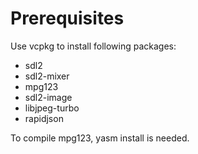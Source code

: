 # Prerequisites
Use vcpkg to install following packages:  
* sdl2
* sdl2-mixer
* mpg123
* sdl2-image
* libjpeg-turbo
* rapidjson

To compile mpg123, yasm install is needed.  
